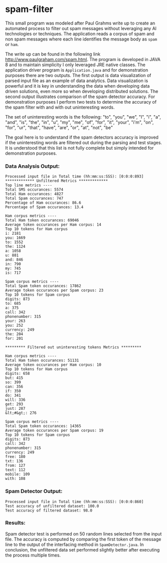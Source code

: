 # spam-filter

This small program was modeled after Paul Grahms write up to create an automated process to filter out spam messages without leveraging any AI technologies or techniques. The application reads a corpus of spam and non spam messages where each line identifies the message body as `spam` or `ham`.

The write up can be found in the following link http://www.paulgraham.com/spam.html. The program is developed in JAVA 8 and to maintain simplicity I only leveraged JRE native classes. The application driver program is `Application.java` and for demonstration purposes there are two outputs. The first output is data visualization of parsed input file as an example of data analytics. Data visualization is powerful and it is key in understanding the data when developing data driven solutions, even more so when developing distributed solutions. The second output illustrates comparison of the spam detector accuracy. For demonstration purposes I perform two tests to determine the accuracy of the spam filter with and with out uninteresting words. 

The set of uninteresting words is the following: "to", "you", "we", "I", "i", "a", "and", "is", "the", "in", "u", "my", "me", "of", "for", "it", "your", "i'm", "on", "for", "ur", "that", "have", "are", "or", "at", "not", "be"

The goal here is to understand if the spam detectors accuracy is improved if the uninteresting words are filtered out during the parsing and test stages. It is understood that this list is not fully complete but simply intended for demonstration purposes.

### Data Analysis Output:
```
Processed input file in Total time (hh:mm:ss:SSS): [0:0:0:893]
************* Unfiltered Metrics *************
Top line metrics ----
Total SMS occurances: 5574
Total Ham occurances: 4827
Total Spam occurances: 747
Percentage of Ham occurances: 86.6
Percentage of Spam occurances: 13.4

Ham corpus metrics ----
Total Ham token occurances: 69046
Average token occurances per Ham corpus: 14
Top 10 tokens for Ham corpus
i: 2181
you: 1669
to: 1552
the: 1124
a: 1058
u: 881
and: 846
in: 790
my: 745
is: 717

Spam corpus metrics ----
Total Spam token occurances: 17862
Average token occurances per Spam corpus: 23
Top 10 tokens for Spam corpus
digits: 873
to: 685
a: 375
call: 342
phonenumber: 315
your: 263
you: 252
currency: 249
the: 204
for: 201

********* Filtered out uninteresting tokens Metrics *********

Ham corpus metrics ----
Total Ham token occurances: 51131
Average token occurances per Ham corpus: 10
Top 10 tokens for Ham corpus
digits: 658
but: 415
so: 399
can: 356
if: 350
do: 341
will: 336
get: 293
just: 287
&lt;#&gt;: 276

Spam corpus metrics ----
Total Spam token occurances: 14365
Average token occurances per Spam corpus: 19
Top 10 tokens for Spam corpus
digits: 873
call: 342
phonenumber: 315
currency: 249
free: 180
txt: 136
from: 127
text: 112
mobile: 109
with: 108
```
### Spam Detector Output:
```
Processed input file in Total time (hh:mm:ss:SSS): [0:0:0:860]
Test accuracy of unfiltered dataset: 100.0
Test accuracy of filtered dataset: 98.0
```
### Results:
Spam detector test is performed on 50 random lines selected from the input file. The accuracy is computed by comparing the first token of the message line to the output of the interfacing method in `SpamDetector.java`. In conclusion, the unfiltered data set performed slightly better after executing the process multiple times. 